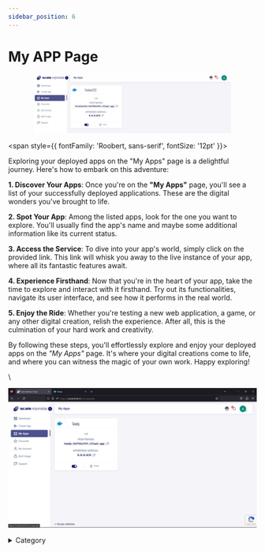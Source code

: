```yaml
---
sidebar_position: 6
---
```




# My APP Page



<p align="center">
  <img src="/img/ddcdv.jpg" alt="Alt Text" width="400"/>
</p>

<span style={{ fontFamily: 'Roobert, sans-serif', fontSize: '12pt' }}>

Exploring your deployed apps on the "My Apps" page is a delightful journey. Here's how to embark on this adventure:

**1. Discover Your Apps**: Once you're on the **"My Apps"** page, you'll see a list of your successfully deployed applications. These are the digital wonders you've brought to life.

**2. Spot Your App**: Among the listed apps, look for the one you want to explore. You'll usually find the app's name and maybe some additional information like its current status.

**3. Access the Service**: To dive into your app's world, simply click on the provided link. This link will whisk you away to the live instance of your app, where all its fantastic features await.

**4. Experience Firsthand**: Now that you're in the heart of your app, take the time to explore and interact with it firsthand. Try out its functionalities, navigate its user interface, and see how it performs in the real world.

**5. Enjoy the Ride**: Whether you're testing a new web application, a game, or any other digital creation, relish the experience. After all, this is the culmination of your hard work and creativity.

By following these steps, you'll effortlessly explore and enjoy your deployed apps on the _"My Apps"_ page. It's where your digital creations come to life, and where you can witness the magic of your own work. Happy exploring!

\

![Alt Text](/img/kk.jpg)

<details>

<summary>Category</summary>

Kubernetes, cloud computing, DevOps, cloud services, hosting platform, container orchestration, cloud infrastructure, cloud deployment, cloud management, cloud technology, cloud solutions , my app page

</details>

</span>

